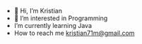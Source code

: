 - 👋 Hi, I’m Kristian
- 👀 I’m interested in Programming
- I’m currently learning Java
- How to reach me kristian71m@gmail.com
